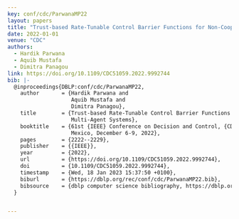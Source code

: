```yaml
---
key: conf/cdc/ParwanaMP22
layout: papers
title: "Trust-based Rate-Tunable Control Barrier Functions for Non-Cooperative Multi-Agent Systems."
date: 2022-01-01
venue: "CDC"
authors:
  - Hardik Parwana
  - Aquib Mustafa
  - Dimitra Panagou
link: https://doi.org/10.1109/CDC51059.2022.9992744
bib: |-
  @inproceedings{DBLP:conf/cdc/ParwanaMP22,
    author       = {Hardik Parwana and
                    Aquib Mustafa and
                    Dimitra Panagou},
    title        = {Trust-based Rate-Tunable Control Barrier Functions for Non-Cooperative
                    Multi-Agent Systems},
    booktitle    = {61st {IEEE} Conference on Decision and Control, {CDC} 2022, Cancun,
                    Mexico, December 6-9, 2022},
    pages        = {2222--2229},
    publisher    = {{IEEE}},
    year         = {2022},
    url          = {https://doi.org/10.1109/CDC51059.2022.9992744},
    doi          = {10.1109/CDC51059.2022.9992744},
    timestamp    = {Wed, 18 Jan 2023 15:37:50 +0100},
    biburl       = {https://dblp.org/rec/conf/cdc/ParwanaMP22.bib},
    bibsource    = {dblp computer science bibliography, https://dblp.org}
  }


---
```

